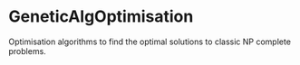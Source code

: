 # GeneticAlgOptimisation

Optimisation algorithms to find the optimal solutions to classic NP complete problems.
